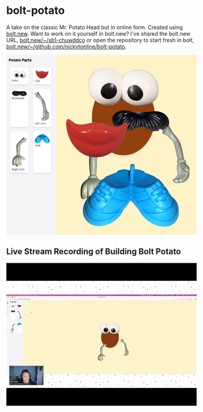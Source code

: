# bolt-potato

A take on the classic Mr. Potato Head but in online form. Created using [bolt.new](https://bolt.new). Want to work on it yourself in bolt.new? I've shared the bolt.new URL, [bolt.new/~/sb1-chuwddco](https://bolt.new/~/sb1-chuwddco) or open the repository to start fresh in bolt, [bolt.new/~/github.com/nickytonline/bolt-potato](https://bolt.new/~/github.com/nickytonline/bolt-potato).

![Bolt Potato game in action](bolt-potato.jpg)

## Live Stream Recording of Building Bolt Potato

[![Live Stream Recording of Building Bolt Potato](video-thumbnail.jpg)](https://www.youtube.com/watch?v=apHBo976CR4)

